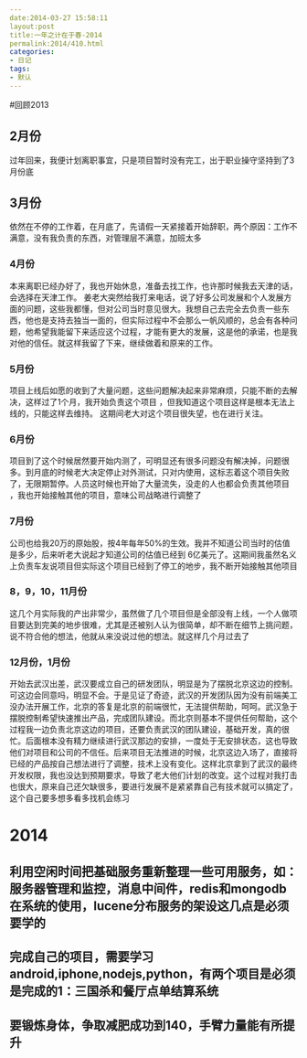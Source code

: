```yaml
---
date:2014-03-27 15:58:11
layout:post
title:一年之计在于春-2014
permalink:2014/410.html
categories:
- 日记
tags:
- 默认
---
```



#回顾2013
## 2月份
过年回来，我便计划离职事宜，只是项目暂时没有完工，出于职业操守坚持到了3月份底
## 3月份
依然在不停的工作着，在月底了，先请假一天紧接着开始辞职，两个原因：工作不满意，没有我负责的东西，对管理层不满意，加班太多

### 4月份
本来离职已经办好了，我也开始休息，准备去找工作，也许那时候我去天津的话，会选择在天津工作。
姜老大突然给我打来电话，说了好多公司发展和个人发展方面的问题，这些我都懂，但对公司当时意见很大。我想自己去完全去负责一些东西，他也是支持去独当一面的，但实际过程中不会那么一帆风顺的，总会有各种问题，他希望我能留下来适应这个过程，才能有更大的发展，这是他的承诺，也是我对他的信任。就这样我留了下来，继续做着和原来的工作。

### 5月份
项目上线后如愿的收到了大量问题，这些问题解决起来非常麻烦，只能不断的去解决，这样过了1个月，我开始负责这个项目 ，但我知道这个项目这样是根本无法上线的，只能这样去维持。
这期间老大对这个项目很失望，也在进行关注。

### 6月份
项目到了这个时候居然要开始内测了，可明显还有很多问题没有解决掉，问题很多。到月底的时候老大决定停止对外测试，只对内使用，这标志着这个项目失败了，无限期暂停。人员这时候也开始了大量流失，没走的人也都会负责其他项目 ，我也开始接触其他的项目，意味公司战略进行调整了

### 7月份 
公司也给我20万的原始股，按4年每年50%的生效。我并不知道公司当时的估值是多少，后来听老大说起才知道公司的估值已经到 6亿美元了。这期间我虽然名义上负责车友说项目但实际这个项目已经到了停工的地步，我不断开始接触其他项目
### 8，9，10，11月份
这几个月实际我的产出非常少，虽然做了几个项目但是全部没有上线，一个人做项目要达到完美的地步很难，尤其是还被别人认为很简单，却不断在细节上挑问题，说不符合他的想法，他就从来没说过他的想法。就这样几个月过去了
### 12月份，1月份
开始去武汉出差，武汉要成立自己的研发团队，明显是为了摆脱北京这边的控制。可这边会同意吗，明显不会。于是见证了奇迹，武汉的开发团队因为没有前端美工没办法开展工作，北京的答复是北京的前端很忙，无法提供帮助，呵呵。武汉急于摆脱控制希望快速推出产品，完成团队建设。而北京则基本不提供任何帮助，这个过程我一边负责北京这边的项目，还要负责武汉的团队建设，基础开发，真的很忙。后面根本没有精力继续进行武汉那边的安排，一度处于无安排状态，这也导致他们对项目和公司的不信任。后来项目无法推进的时候，北京这边入场了，直接将已经的产品按自己想法进行了调整，技术上没有变化。这样北京拿到了武汉的最终开发权限，我也没达到预期要求，导致了老大他们计划的改变。这个过程对我打击也很大，原来自己还欠缺很多，要进行发展不是紧紧靠自己有技术就可以搞定了，这个自己要多想多看多找机会练习

# 2014
## 利用空闲时间把基础服务重新整理一些可用服务，如： 服务器管理和监控，消息中间件，redis和mongodb在系统的使用，lucene分布服务的架设这几点是必须要学的
## 完成自己的项目，需要学习android,iphone,nodejs,python，有两个项目是必须是完成的1：三国杀和餐厅点单结算系统
## 要锻炼身体，争取减肥成功到140，手臂力量能有所提升
